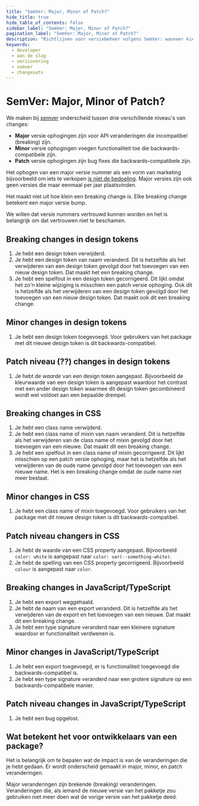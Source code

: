 ```yaml
---
title: "SemVer: Major, Minor of Patch?"
hide_title: true
hide_table_of_contents: false
sidebar_label: "SemVer: Major, Minor of Patch?"
pagination_label: "SemVer: Major, Minor of Patch?"
description: "Richtlijnen voor versiebeheer volgens SemVer: wanneer kies je voor een major, minor of patch release?"
keywords:
  - developer
  - aan de slag
  - versionering
  - semver
  - changesets
---
```


# SemVer: Major, Minor of Patch?

We maken bij [semver][1] onderscheid tussen drie verschillende niveau's van changes:

- **Major** versie ophogingen zijn voor API veranderingen die incompatibel (breaking) zijn.
- **Minor** versie ophogingen voegen functionaliteit toe die backwards-compatibele zijn.
- **Patch** versie ophogingen zijn bug fixes die backwards-compatibele zijn.

Het ophogen van een major versie nummer als een vorm van marketing bijvoorbeeld om iets te verkopen [is niet de bedoeling][2]. Major versies zijn ook geen versies die maar eenmaal per jaar plaatsvinden.

Het maakt niet uit hoe klein een breaking change is. Elke breaking change betekent een major versie bump.

We willen dat versie nummers vertrouwd kunnen worden en het is belangrijk om dat vertrouwen niet te beschamen.

## Breaking changes in design tokens

1. Je hebt een design token verwijderd.
1. Je hebt een design token van naam veranderd. Dit is hetzelfde als het verwijderen van een design token gevolgd door het toevoegen van een nieuw design token. Dat maakt het een breaking change.
1. Je hebt een spelfout in een design token gecorrigeerd. Dit lijkt omdat het zo'n kleine wijziging is misschien een patch versie ophoging. Ook dit is hetzelfde als het verwijderen van een design token gevolgd door het toevoegen van een nieuw design token. Dat maakt ook dit een breaking change.

## Minor changes in design tokens

1. Je hebt een design token toegevoegd. Voor gebruikers van het package met dit nieuwe design token is dit backwards-compatibel.

## Patch niveau (??) changes in design tokens

1. Je hebt de _waarde_ van een design token aangepast. Bijvoorbeeld de kleurwaarde van een design token is aangepast waardoor het contrast met een ander design token waarmee dit design token gecombineerd wordt wel voldoet aan een bepaalde drempel.

<!-- @todo dit is lastig uit te leggen -->

## Breaking changes in CSS

1. Je hebt een class name verwijderd.
1. Je hebt een class name of mixin van naam veranderd. Dit is hetzelfde als het verwijderen van de class name of mixin gevolgd door het toevoegen van een nieuwe. Dat maakt dit een breaking change.
1. Je hebt een spelfout in een class name of mixin gecorrigeerd. Dit lijkt misschien op een patch versie ophoging, maar het is hetzelfde als het verwijderen van de oude name gevolgd door het toevoegen van een nieuwe name. Het is een breaking change omdat de oude name niet meer bestaat.

## Minor changes in CSS

1. Je hebt een class name of mixin toegevoegd. Voor gebruikers van het package met dit nieuwe design token is dit backwards-compatibel.

## Patch niveau changers in CSS

1. Je hebt de waarde van een CSS property aangepast. Bijvoorbeeld `color: white` is aangepast naar `color: var(--something-white)`.
1. Je hebt de spelling van een CSS property gecorrigeerd. Bijvoorbeeld `colour` is aangepast naar `color`. <!-- @todo is dit altijd een patch wijziging of zien we dit juist als major -->

## Breaking changes in JavaScript/TypeScript

1. Je hebt een export weggehaald.
1. Je hebt de naam van een export veranderd. Dit is hetzelfde als het verwijderen van de export en het toevoegen van een nieuwe. Dat maakt dit een breaking change.
1. Je hebt een type signature veranderd naar een kleinere signature waardoor er functionaliteit verdwenen is.

## Minor changes in JavaScript/TypeScript

1. Je hebt een export toegevoegd, er is functionaliteit toegevoegd die backwards-compatibel is.
1. Je hebt een type signature veranderd naar een grotere signature op een backwards-compatibele manier.

## Patch niveau changes in JavaScript/TypeScript

1. Je hebt een bug opgelost.

## Wat betekent het voor ontwikkelaars van een package?

Het is belangrijk om te bepalen wat de impact is van de veranderingen die je hebt gedaan. Er wordt onderscheid gemaakt in major, minor, en patch veranderingen.

Major veranderingen zijn brekende (breaking) veranderingen. Veranderingen die, als iemand de nieuwe versie van het pakketje zou gebruiken niet meer doen wat de vorige versie van het pakketje deed.

[1]: https://semver.org
[2]: https://tom.preston-werner.com/2022/05/23/major-version-numbers-are-not-sacred
